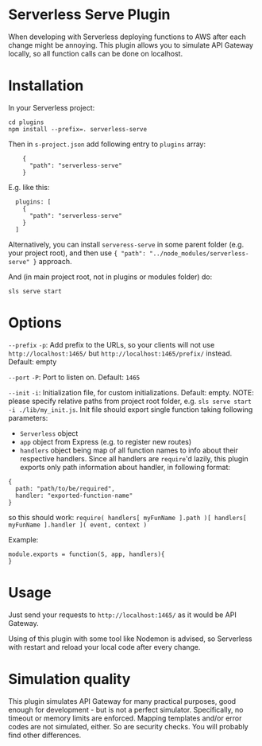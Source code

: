 Serverless Serve Plugin
=============================

When developing with Serverless deploying functions to AWS after each change might be annoying. This plugin allows you to simulate API Gateway locally, so all function calls can be done on localhost.

Installation
============

In your Serverless project:

```
cd plugins
npm install --prefix=. serverless-serve
```

Then in `s-project.json` add following entry to `plugins` array:

```
    {
      "path": "serverless-serve"
    }
```

E.g. like this:
```
  plugins: [
    {
      "path": "serverless-serve"
    }
  ]
```

Alternatively, you can install `serveress-serve` in some parent folder (e.g. your project root), and then use `{ "path": "../node_modules/serverless-serve" }` approach.

And (in main project root, not in plugins or modules folder) do:

```
sls serve start
```

Options
=======

`--prefix` `-p`: Add prefix to the URLs, so your clients will not use `http://localhost:1465/` but `http://localhost:1465/prefix/` instead. Default: empty

`--port` `-P`: Port to listen on. Default: `1465`

`--init` `-i`: Initialization file, for custom initializations. Default: empty. NOTE: please specify relative paths from project root folder, e.g. `sls serve start -i ./lib/my_init.js`. Init file should export single function taking following parameters:
- `Serverless` object
- `app` object from Express (e.g. to register new routes)
- `handlers` object being map of all function names to info about their respective handlers. Since all handlers are `require`'d lazily, this plugin exports only path information about handler, in following format:
```
{
  path: "path/to/be/required",
  handler: "exported-function-name"
}
```

so this should work: `require( handlers[ myFunName ].path )[ handlers[ myFunName ].handler ]( event, context )`

Example:

```
module.exports = function(S, app, handlers){
}
```

Usage
=====

Just send your requests to `http://localhost:1465/` as it would be API Gateway.

Using of this plugin with some tool like Nodemon is advised, so Serverless with restart and reload your local code after every change.

Simulation quality
==================

This plugin simulates API Gateway for many practical purposes, good enough for development - but is not a perfect simulator. Specifically, no timeout or memory limits are enforced. Mapping templates and/or error codes are not simulated, either. So are security checks. You will probably find other differences.

